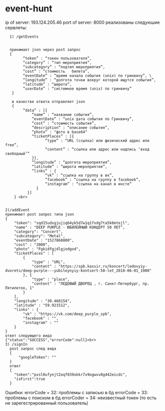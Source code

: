 # event-hunt
ip of server: 193.124.205.46
port of server: 8000
реализованы следуюшие сервлеты:

	  1) /getEvents 
	  
	  
	  принимает json через post запрос 
	  { 
		    “token” : “токен пользователя”, 
		    “category” : “тип мероприятия”, 
		    “subcategory” : “подтип мероприятия”,  
		    “cost” : “стоимость   билета”, 
		    “eventDate” : “время начала события (unix) по гринвичу”, \
		    “longitude” : “долгота точки вокруг которой ищутся события”, 
		    “latitude” : “широта”, 
		    “userDate” : “системное время (unix) по гринвичу” 
	   }

	   в качестве ответа отправляет json
	   { 
		    “data” : [{ 
				“name” : “название события”, 
				”eventDate” : “unix дата события по Гринвичу”, 
				“cost” : “стоимость события”,  
				“description” : “описание события”, 
				“photo” : "фото в base64"
				“ticketPlaces” : [{ 
					  “type” : “URL (ссылка) или физический адрес или free”, 
					  “content” : “ссылка или адрес или надпись ‘вход свободный’” 
				}],  
				“longitude” : “долгота мероприятия”, 
				“latitude” : “широта мероприятия”, 
				“links” : {
					  “vk” : “ссылка на группу в вк”, 
					  “facebook” : “ссылка на группу в facebook”, 
					  “instagram” : “ссылка на канал в инсте”
				  }
		      }] 
	    } <br>
    
    
	2)/addEvent
  	принимает post запрос типа json 
	{
		"token": "sqd15udxgjujiq64yk5d7w1q1fxdg7ta5k6mtejl",
		"name" : "DEEP PURPLE - ЮБИЛЕЙНЫЙ КОНЦЕРТ 50 ЛЕТ", 
		"category": "Concert",
		"subcategory": "Metal",
		"eventDate" : "1527868800", 
		"cost" : "3000",  
		"photo" : "Fgkidfgjdlgjodgod", 
		"ticketPlaces" : [
			{ 
				"type" : "URL", 
				"content" : "https://spb.kassir.ru/koncert/ledovyiy-dvorets/deep-purple---yubileynyiy-kontsert-50-let_2018-06-01_1900" 
			}, { 
				"type" : "place", 
				"content" : "ЛЕДОВЫЙ ДВОРЕЦ , г. Санкт-Петербург, пр. Пятилеток, 1" 
			}
		],  
		"longitude" : "30.468154", 
		"latitude" : "59.921512", 
		"links" : {
			"vk" : "https://vk.com/deep_purple_spb", 
			"facebook" : "", 
			"instagram" : ""
		}
	}
	ответ следующего вида
	{"status":"SUCCESS","errorCode":null}<br>
	3) /signIn
	  post запрос след вида
	  {
	      "googleToken": ""
	  }
	  ответ
	  {
	  	"token":"pxsl0ufynjt2oqf039xkkr7x9ogwxv8g442eicdc",
		"isFirst":true
	  }

Ошибки:
errorCode = 32: проблемы с записью в бд
errorCode = 33: проблемы с поиском в бд
errorCoder = 34: неизвестный токен (то есть не зарегестрированный пользователь)
